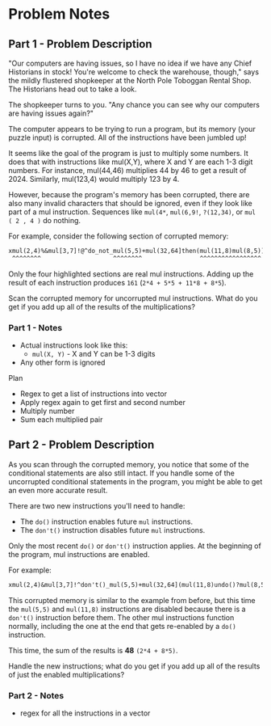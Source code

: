 # Problem Notes

## Part 1 - Problem Description

"Our computers are having issues, so I have no idea if we have any Chief
Historians in stock! You're welcome to check the warehouse, though,"
says the mildly flustered shopkeeper at the North Pole Toboggan Rental Shop.
The Historians head out to take a look.

The shopkeeper turns to you. "Any chance you can see why our computers are
having issues again?"

The computer appears to be trying to run a program, but its memory
(your puzzle input) is corrupted. All of the instructions have been jumbled up!

It seems like the goal of the program is just to multiply some numbers.
It does that with instructions like mul(X,Y), where X and Y are each 1-3 digit numbers.
For instance, mul(44,46) multiplies 44 by 46 to get a result of 2024.
Similarly, mul(123,4) would multiply 123 by 4.

However, because the program's memory has been corrupted, there are also many
invalid characters that should be ignored, even if they look like part of a mul
instruction. Sequences like `mul(4*`, `mul(6,9!`, `?(12,34)`, or `mul ( 2 , 4 )`
do nothing.

For example, consider the following section of corrupted memory:

```txt
xmul(2,4)%&mul[3,7]!@^do_not_mul(5,5)+mul(32,64]then(mul(11,8)mul(8,5))
 ^^^^^^^^                    ^^^^^^^^                ^^^^^^^^^^^^^^^^^
```

Only the four highlighted sections are real mul instructions.
Adding up the result of each instruction produces `161` (`2*4 + 5*5 + 11*8 + 8*5`).

Scan the corrupted memory for uncorrupted mul instructions.
What do you get if you add up all of the results of the multiplications?

### Part 1 - Notes

- Actual instructions look like this:
  - `mul(X, Y)` - X and Y can be 1-3 digits
- Any other form is ignored

Plan

- Regex to get a list of instructions into vector
- Apply regex again to get first and second number
- Multiply number
- Sum each multiplied pair

## Part 2 - Problem Description

As you scan through the corrupted memory, you notice that some of the
conditional statements are also still intact. If you handle some of the
uncorrupted conditional statements in the program, you might be able to
get an even more accurate result.

There are two new instructions you'll need to handle:

- The `do()` instruction enables future `mul` instructions.
- The `don't()` instruction disables future `mul` instructions.

Only the most recent `do()` or `don't()` instruction applies. At the beginning of
the program, mul instructions are enabled.

For example:

```txt
xmul(2,4)&mul[3,7]!^don't()_mul(5,5)+mul(32,64](mul(11,8)undo()?mul(8,5))
```

This corrupted memory is similar to the example from before, but this time the
`mul(5,5)` and `mul(11,8)` instructions are disabled because there is a `don't()`
instruction before them. The other mul instructions function normally,
including the one at the end that gets re-enabled by a `do()` instruction.

This time, the sum of the results is **48** `(2*4 + 8*5)`.

Handle the new instructions; what do you get if you add up all of the results
of just the enabled multiplications?

### Part 2 - Notes

- regex for all the instructions in a vector
